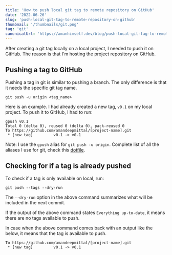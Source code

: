 ```yaml
---
title: 'How to push local git tag to remote repository on GitHub'
date: '2022-06-26'
slug: 'push-local-git-tag-to-remote-repository-on-github'
thumbnail: '/thumbnails/git.png'
tag: 'git'
canonicalUrl: 'https://amanhimself.dev/blog/push-local-git-tag-to-remote-repository-on-github/'
---
```


After creating a git tag locally on a local project, I needed to push it on GitHub. The reason is that I'm hosting the project repository on GitHub.

## Pushing a tag to GitHub

Pushing a tag in git is similar to pushing a branch. The only difference is that it needs the specific git tag name.

```shell
git push -u origin <tag_name>
```

Here is an example. I had already created a new tag, `v0.1` on my local project. To push it to GitHub, I had to run:

```shell
gpush v0.1
Total 0 (delta 0), reused 0 (delta 0), pack-reused 0
To https://github.com/amandeepmittal/[project-name].git
 * [new tag]         v0.1 -> v0.1
```

Note: I use the `gpush` alias for `git push -u origin`. Complete list of all the aliases I use for git, check this [dotfile](https://github.com/amandeepmittal/dotfiles/blob/master/.zshrc).

## Checking for if a tag is already pushed

To check if a tag is only available on local, run:

```shell
git push --tags --dry-run
```

The `--dry-run` option in the above command summarizes what will be included in the next commit.

If the output of the above command states `Everything up-to-date`, it means there are no tags available to push.

In case when the above command comes back with an output like the below, it means that the tag is available to push.

```shell
To https://github.com/amandeepmittal/[project-name].git
 * [new tag]         v0.1 -> v0.1
```
